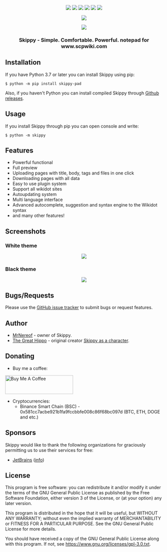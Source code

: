 

<p align="center">
  <a href="https://www.python.org/"><img src="https://img.shields.io/badge/Made%20with-Python-1f425f.svg"></a>
  <a href="https://pypi.python.org/pypi/skippy-pad/"><img src="https://img.shields.io/pypi/l/skippy-pad.svg"></a>
  <a href="https://pypi.python.org/pypi/skippy-pad/"><img src="https://img.shields.io/pypi/v/skippy-pad.svg"></a>
  <a href="https://pypi.python.org/pypi/skippy-pad/"><img src="https://img.shields.io/pypi/pyversions/skippy-pad.svg"></a>
  <a href="https://github.com/psf/black"><img src="https://img.shields.io/badge/code%20style-black-000000.svg"></a>
  <a href="https://GitHub.com/skippy-dev/skippy/"><img src="https://img.shields.io/github/downloads/skippy-dev/skippy/total.svg"></a>
</p>

<p align="center">
  <a href="https://discord.gg/jQgWsT2umu"><img src="https://img.shields.io/discord/836620906755129386.svg?label=Discord&logo=Discord&colorB=008aff&style=for-the-badge"></a>
</p>

<p align="center">
  <a href="https://GitHub.com/MrNereof/"><img src="http://ForTheBadge.com/images/badges/built-with-love.svg"></a>
</p>

<h3 align="center">
Skippy - Simple. Comfortable. Powerful. notepad for www.scpwiki.com
</h3>

<h2>
Installation
</h2>

If you have Python 3.7 or later you can install Skippy using pip:

```
$ python -m pip install skippy-pad
```

Also, if you haven't Python you can install compiled Skippy through <a href="https://github.com/skippy-dev/skippy/releases">Github releases</a>.

<h2>
Usage
</h2>

If you install Skippy through pip you can open console and write:

```
$ python -m skippy
```

<h2>
Features
</h2>

* Powerful functional
* Full preview
* Uploading pages with title, body, tags and files in one click
* Downloading pages with all data
* Easy to use plugin system
* Support all wikidot sites
* Autoupdating system
* Multi language interface
* Advanced autocomplete, suggestion and syntax engine to the Wikidot syntax
* and many other features!

<h2>
Screenshots
</h2>

<h3>
White theme
</h3>

<div align="center">
<img src="https://raw.githubusercontent.com/skippy-dev/skippy/main/img/white.png">
</div>

<h3>
Black theme
</h3>

<div align="center">
<img src="https://raw.githubusercontent.com/skippy-dev/skippy/main/img/black.png">
</div>

<h2>
Bugs/Requests
</h2>

Please use the <a href="https://github.com/skippy-dev/skippy/issues">GitHub issue tracker</a> to submit bugs or request features.

<h2>
Author
</h2>

* <a href="https://github.com/MrNereof">MrNereof</a> - owner of Skippy.
* <a href="http://www.wikidot.com/user:info/the-great-hippo">The Great Hippo</a> - original creator <a href="http://scpwiki.com/your-very-first-scp">Skippy as a character</a>.

<h2>
Donating
</h2>

* Buy me a coffee:

<a href="https://www.buymeacoffee.com/mrnereof" target="_blank"><img src="https://cdn.buymeacoffee.com/buttons/v2/default-yellow.png" alt="Buy Me A Coffee" style="height: 60px !important;width: 217px !important;" ></a>

* Cryptocurrencies:
  * Binance Smart Chain (BSC) - 0x581cc7acbe921b1fa9fccbbfe008c86f68bc097d (BTC, ETH, DOGE and etc.)

## Sponsors

Skippy would like to thank the following organizations for graciously permitting us to use their services for free:

* [JetBrains](https://www.jetbrains.com/pycharm/) ([info](https://www.jetbrains.com/community/opensource/#support))

<h2>
License
</h2>

This program is free software: you can redistribute it and/or modify it under the terms of the GNU General Public License as published by the Free Software Foundation, either version 3 of the License, or (at your option) any later version.

This program is distributed in the hope that it will be useful, but WITHOUT ANY WARRANTY; without even the implied warranty of MERCHANTABILITY or FITNESS FOR A PARTICULAR PURPOSE. See the GNU General Public License for more details.

You should have received a copy of the GNU General Public License along with this program. If not, see https://www.gnu.org/licenses/gpl-3.0.txt.
